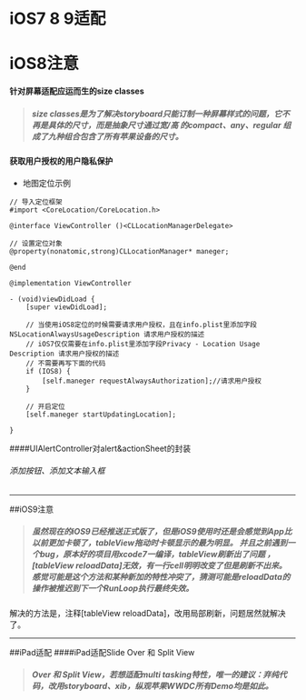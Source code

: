 # iOS7 8 9适配





iOS8注意
===================

#### 针对屏幕适配应运而生的size classes

>##### size classes是为了解决storyboard只能订制一种屏幕样式的问题，它不再是具体的尺寸，而是抽象尺寸通过宽/高 的compact、any、regular 组成了九种组合包含了所有苹果设备的尺寸。

#### 获取用户授权的用户隐私保护

- 地图定位示例

```objc
// 导入定位框架
#import <CoreLocation/CoreLocation.h>

@interface ViewController ()<CLLocationManagerDelegate>

// 设置定位对象
@property(nonatomic,strong)CLLocationManager* maneger;

@end

@implementation ViewController

- (void)viewDidLoad {
    [super viewDidLoad];

    // 当使用iOS8定位的时候需要请求用户授权，且在info.plist里添加字段NSLocationAlwaysUsageDescription 请求用户授权的描述
    // iOS7仅仅需要在info.plist里添加字段Privacy - Location Usage Description 请求用户授权的描述
    // 不需要再写下面的代码
    if (IOS8) {
        [self.maneger requestAlwaysAuthorization];//请求用户授权 
    }

    // 开启定位
    [self.maneger startUpdatingLocation];

}
```
####UIAlertController对alert&actionSheet的封装

###### 添加按钮、添加文本输入框
---
##iOS9注意

>##### 虽然现在的iOS9已经推送正式版了，但是iOS9使用时还是会感觉到App比以前更加卡顿了，tableView拖动时卡顿显示的最为明显。 并且之前遇到一个bug，原本好的项目用xcode7一编译，tableView刷新出了问题 ，[tableView reloadData]无效，有一行cell明明改变了但是刷新不出来。 感觉可能是这个方法和某种新加的特性冲突了，猜测可能是reloadData的操作被推迟到下一个RunLoop执行最终失效。
解决的方法是，注释[tableView reloadData]，改用局部刷新，问题居然就解决了。


---
##iPad适配
####iPad适配Slide Over 和 Split View

>##### Over 和 Split View，若想适配multi tasking特性，唯一的建议：弃纯代码，改用storyboard、xib，纵观苹果WWDC所有Demo均是如此。
